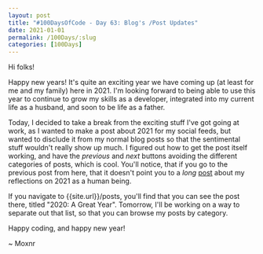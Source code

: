 ```yaml
---
layout: post
title: "#100DaysOfCode - Day 63: Blog's /Post Updates"
date: 2021-01-01
permalink: /100Days/:slug
categories: [100Days]
---
```


Hi folks!

Happy new years! It's quite an exciting year we have coming up (at least for me and my family) here in 2021. I'm looking forward to being able to use this year to continue to grow my skills as a developer, integrated into my current life as a husband, and soon to be life as a father.

Today, I decided to take a break from the exciting stuff I've got going at work, as I wanted to make a post about 2021 for my social feeds, but wanted to disclude it from my normal blog posts so that the sentimental stuff wouldn't really show up much. I figured out how to get the post itself working, and have the *previous* and *next* buttons avoiding the different categories of posts, which is cool. You'll notice, that if you go to the previous post from here, that it doesn't point you to a *long* [post]({{site.url}}/social/anexciting2020) about my reflections on 2021 as a human being.

If you navigate to {{site.url}}/posts, you'll find that you can see the post there, titled "2020: A Great Year". Tomorrow, I'll be working on a way to separate out that list, so that you can browse my posts by category.

Happy coding, and happy new year!

~ Moxnr